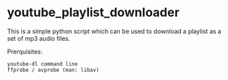 # youtube_playlist_downloader

This is a simple python script which can be used to download a playlist as a set of mp3 audio files.

Prerquisites:
    
    youtube-dl command line
    ffprobe / avprobe (man: libav)
